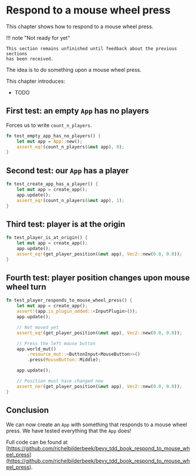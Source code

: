 # Respond to a mouse wheel press

This chapter shows how to respond to a mouse wheel press.

!!! note "Not ready for yet"

    This section remains unfinished until feedback about the previous sections
    has been received.

The idea is to do something upon a mouse wheel press.

This chapter introduces:

- TODO

## First test: an empty `App` has no players

Forces us to write `count_n_players`.

```rust
fn test_empty_app_has_no_players() {
    let mut app = App::new();
    assert_eq!(count_n_players(&mut app), 0);
}
```

## Second test: our `App` has a player

```rust
fn test_create_app_has_a_player() {
    let mut app = create_app();
    app.update();
    assert_eq!(count_n_players(&mut app), 1);
}
```

## Third test: player is at the origin

```rust
fn test_player_is_at_origin() {
    let mut app = create_app();
    app.update();
    assert_eq!(get_player_position(&mut app), Vec2::new(0.0, 0.0));
}
```

## Fourth test: player position changes upon mouse wheel turn

```rust
fn test_player_responds_to_mouse_wheel_press() {
    let mut app = create_app();
    assert!(app.is_plugin_added::<InputPlugin>());
    app.update();

    // Not moved yet
    assert_eq!(get_player_position(&mut app), Vec2::new(0.0, 0.0));

    // Press the left mouse button
    app.world_mut()
        .resource_mut::<ButtonInput<MouseButton>>()
        .press(MouseButton::Middle);

    app.update();

    // Position must have changed now
    assert_ne!(get_player_position(&mut app), Vec2::new(0.0, 0.0));
}

```

## Conclusion

We can now create an `App` with something that responds
to a mouse wheel press.
We have tested everything that the `App` does!

Full code can be found at [https://github.com/richelbilderbeek/bevy_tdd_book_respond_to_mouse_wheel_press](https://github.com/richelbilderbeek/bevy_tdd_book_respond_to_mouse_wheel_press).
